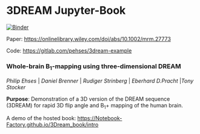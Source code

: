 # 3DREAM Jupyter-Book

[![Binder](https://mybinder.org/badge_logo.svg)](https://mybinder.org/v2/gh/zelenkastiot/3Dream_book/master)

Paper: https://onlinelibrary.wiley.com/doi/abs/10.1002/mrm.27773 


Code: https://gitlab.com/pehses/3dream-example

### Whole-brain B<sub>1</sub>-mapping using three-dimensional DREAM
*Philip Ehses* | *Daniel Brenner* | *Rudiger Strinberg* | *Eberhard D.Pracht* |*Tony Stocker*

**Purpose**: Demonstration of a 3D version of the DREAM sequence (3DREAM) for rapid 3D flip angle and B<sub>1</sub>+ mapping of the human brain. 


A demo of the hosted book: https://Notebook-Factory.github.io/3Dream_book/intro

